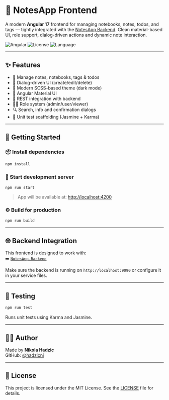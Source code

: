 # 🧠 NotesApp Frontend

A modern **Angular 17** frontend for managing notebooks, notes, todos, and tags — tightly integrated with the [NotesApp Backend](https://github.com/hadzicni/NotesApp-Backend). Clean material-based UI, role support, dialog-driven actions and dynamic note interaction.

![Angular](https://img.shields.io/badge/Angular-17-red?logo=angular)
![License](https://img.shields.io/badge/license-MIT-green)
![Language](https://img.shields.io/badge/language-TypeScript-blue)

---

## ✨ Features

- 📝 Manage notes, notebooks, tags & todos
- 💬 Dialog-driven UI (create/edit/delete)
- 🎨 Modern SCSS-based theme (dark mode)
- 🧱 Angular Material UI
- 🔗 REST integration with backend
- 🧑‍⚖️ Role system (admin/user/viewer)
- 🔍 Search, info and confirmation dialogs
- 🧪 Unit test scaffolding (Jasmine + Karma)

---

## 🚀 Getting Started

### 📦 Install dependencies

```bash
npm install
```

### 🧪 Start development server

```bash
npm run start
```

> App will be available at: [http://localhost:4200](http://localhost:4200)

### ⚙️ Build for production

```bash
npm run build
```

---

## 🌐 Backend Integration

This frontend is designed to work with:  
➡️ [`NotesApp-Backend`](https://github.com/hadzicni/NotesApp-Backend)

Make sure the backend is running on `http://localhost:9090` or configure it in your service files.

---


## 🧪 Testing

```bash
npm run test
```

Runs unit tests using Karma and Jasmine.

---

## 👨‍💻 Author

Made by **Nikola Hadzic**  
GitHub: [@hadzicni](https://github.com/hadzicni)

---

## 📄 License

This project is licensed under the MIT License. See the [LICENSE](./LICENSE) file for details.
